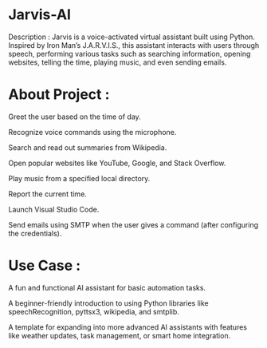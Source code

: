 # Jarvis-AI

Description :
             Jarvis is a voice-activated virtual assistant built using Python. Inspired by Iron Man’s J.A.R.V.I.S., this assistant interacts with users through speech, performing various tasks such as searching information, opening websites, telling the time, playing music, and even sending emails.
             
# About Project :
    
Greet the user based on the time of day.

Recognize voice commands using the microphone.

Search and read out summaries from Wikipedia.

Open popular websites like YouTube, Google, and Stack Overflow.

Play music from a specified local directory.

Report the current time.

Launch Visual Studio Code.

Send emails using SMTP when the user gives a command (after configuring the credentials).

# Use Case :

A fun and functional AI assistant for basic automation tasks.

A beginner-friendly introduction to using Python libraries like speechRecognition, pyttsx3, wikipedia, and smtplib.

A template for expanding into more advanced AI assistants with features like weather updates, task management, or smart home integration.
             
